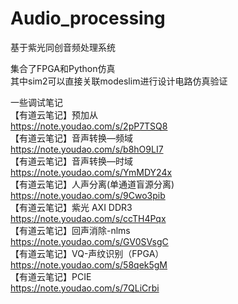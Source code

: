 # Audio_processing
基于紫光同创音频处理系统

集合了FPGA和Python仿真  
其中sim2可以直接关联modeslim进行设计电路仿真验证  

一些调试笔记  
【有道云笔记】预加从  
https://note.youdao.com/s/2pP7TSQ8  
【有道云笔记】音声转换—频域  
https://note.youdao.com/s/b8hO9LI7  
【有道云笔记】音声转换—时域  
https://note.youdao.com/s/YmMDY24x  
【有道云笔记】人声分离(单通道盲源分离)  
https://note.youdao.com/s/9Cwo3pib  
【有道云笔记】紫光  AXI DDR3  
https://note.youdao.com/s/ccTH4Pqx  
【有道云笔记】回声消除-nlms  
https://note.youdao.com/s/GV0SVsgC  
【有道云笔记】VQ-声纹识别（FPGA）  
https://note.youdao.com/s/58qek5gM  
【有道云笔记】PCIE  
https://note.youdao.com/s/7QLiCrbi



